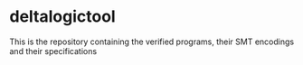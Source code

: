 # deltalogictool
This is the repository containing the verified programs, their SMT encodings and their specifications
